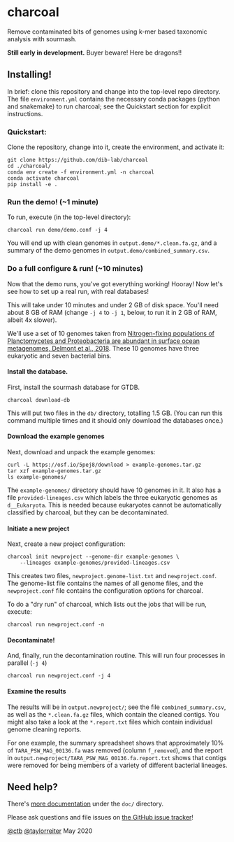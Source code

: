 # charcoal

Remove contaminated bits of genomes using k-mer based taxonomic analysis
with sourmash.

**Still early in development.** Buyer beware! Here be dragons!!

## Installing!

In brief: clone this repository and change into the top-level repo
directory.  The file `environment.yml` contains the necessary conda
packages (python and snakemake) to run charcoal; see the Quickstart
section for explicit instructions.

### Quickstart:

Clone the repository, change into it, create the environment, and activate it:

```
git clone https://github.com/dib-lab/charcoal
cd ./charcoal/
conda env create -f environment.yml -n charcoal
conda activate charcoal
pip install -e .
```

### Run the demo! (~1 minute)

To run, execute (in the top-level directory):

```
charcoal run demo/demo.conf -j 4
```

You will end up with clean genomes in `output.demo/*.clean.fa.gz`, and
a summary of the demo genomes in `output.demo/combined_summary.csv`.

### Do a full configure & run! (~10 minutes)

Now that the demo runs, you've got everything working! Hooray!
Now let's see how to set up a real run, with real databases!

This will take under 10 minutes and under 2 GB of disk space. You'll
need about 8 GB of RAM (change `-j 4` to `-j 1`, below, to run it in 2
GB of RAM, albeit 4x slower).

We'll use a set of 10 genomes taken from
[Nitrogen-fixing populations of Planctomycetes and Proteobacteria are abundant in surface ocean metagenomes, Delmont et al., 2018](https://www.nature.com/articles/s41564-018-0176-9). These
10 genomes have three eukaryotic and seven bacterial bins.

#### Install the database.

First, install the sourmash database for GTDB. 

```
charcoal download-db
```

This will put two files in the `db/` directory, totalling 1.5 GB. (You
can run this command multiple times and it should only download the
databases once.)

#### Download the example genomes

Next, download and unpack the example genomes:

```
curl -L https://osf.io/5pej8/download > example-genomes.tar.gz
tar xzf example-genomes.tar.gz
ls example-genomes/
```
The `example-genomes/` directory should have 10 genomes in it. It also
has a file `provided-lineages.csv` which labels the three eukaryotic
genomes as `d__Eukaryota`. This is needed because eukaryotes cannot be
automatically classified by charcoal, but they can be decontaminated.

#### Initiate a new project

Next, create a new project configuration:
```
charcoal init newproject --genome-dir example-genomes \
    --lineages example-genomes/provided-lineages.csv
```

This creates two files, `newproject.genome-list.txt` and
`newproject.conf`. The genome-list file contains the names of all
genome files, and the `newproject.conf` file contains the
configuration options for charcoal.

To do a "dry run" of charcoal, which lists out the jobs that will be
run, execute:
```
charcoal run newproject.conf -n
```

#### Decontaminate!

And, finally, run the decontamination routine. This will run four
processes in parallel (`-j 4`)
```
charcoal run newproject.conf -j 4
```

#### Examine the results

The results will be in `output.newproject/`; see the file
`combined_summary.csv`, as well as the `*.clean.fa.gz` files, which
contain the cleaned contigs. You might also take a look at the
`*.report.txt` files which contain individual genome cleaning reports.

For one example, the summary spreadsheet shows that approximately 10%
of `TARA_PSW_MAG_00136.fa` was removed (column `f_removed`), and the
report in `output.newproject/TARA_PSW_MAG_00136.fa.report.txt` shows
that contigs were removed for being members of a variety of different
bacterial lineages.

## Need help?

There's [more documentation](doc/README.md) under the `doc/` directory.

Please ask questions and file issues on [the GitHub issue tracker](https://github.com/dib-lab/charcoal/issues)!

[@ctb](https://github.com/ctb/) [@taylorreiter](https://github.com/taylorreiter)
May 2020
